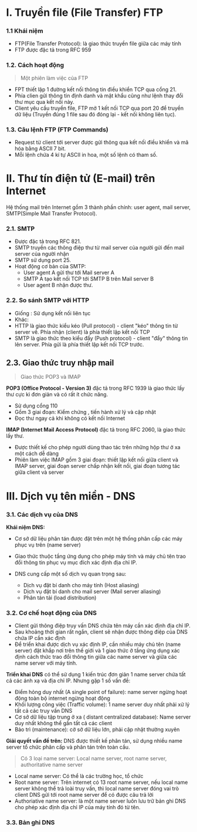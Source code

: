 # I. Truyền file (File Transfer) FTP
### 1.1 Khái niệm

- FTP(File Transfer Protocol): là giao thức truyền file giữa các máy tính
- FTP được đặc tả trong RFC 959

### 1.2. Cách hoạt động
> Một phiên làm việc của FTP

- FPT thiết lập 1 đường kết nối thông tin điều khiển TCP qua cổng 21.
- Phía clien gửi thông tin định danh và mật khẩu cũng như lệnh thay đổi thư mục qua kết nối này.
- Client yêu cầu truyền file, FTP mở 1 kết nối TCP qua port 20 để truyền dữ liệu (Truyền đúng 1 file sau đó đóng lại - kết nối không liên tục).

### 1.3. Câu lệnh FTP (FTP Commands)
- Request từ client tới server được gửi thông qua kết nối điều khiển và mã hóa bằng 
ASCII 7 bit.
- Mỗi lệnh chứa 4 kí tự ASCII in hoa, một số lệnh có tham số.

# II. Thư tín điện tử (E-mail) trên Internet

Hệ thống mail trên Internet gồm 3 thành phần chính: user agent, mail server, SMTP(Simple Mail Transfer Protocol).

### 2.1. SMTP
- Được đặc tả trong RFC 821.
- SMTP truyền các thông điệp thư từ mail server của người gửi đến mail server của người nhận
- SMTP sử dụng port 25.
- Hoạt động cơ bản của SMTP:
  - User agent A gửi thư tới Mail server A
  - SMTP A tạo kết nối TCP tới SMTP B trên Mail server B
  - User agent B nhận được thư.

### 2.2. So sánh SMTP với HTTP

- Giống : Sử dụng kết nối liên tục 
- Khác:
 - HTTP là giao thức kiểu kéo (Pull protocol) - client "kéo" thông tin từ server về. Phía nhận (client) là phía thiết lập kết nối TCP
 - SMTP là giao thức theo kiểu đẩy (Push protocol) - client "đẩy" thông tin lên server. Phía gửi là phía thiết lập kết nối TCP trước.

 ## 2.3. Giao thức truy nhập mail
 > Giao thức POP3 và IMAP

**POP3 (Office Protocol - Version 3)** đặc tả trong RFC 1939 là giao thức lấy thư cực kì đơn giản và có rất ít chức năng.
- Sử dụng cổng 110
- Gồm 3 giai đoạn: Kiểm chứng , tiến hành xử lý và cập nhật
- Đọc thư ngay cả khi không có kết nối Internet

**IMAP (Internet Mail Access Protocol)** đặc tả trong RFC 2060, là giao thức lấy thư.
- Được thiết kế cho phép người dùng thao tác trên những hộp thư ở xa một cách dễ dàng
- Phiên làm việc IMAP gồm 3 giai đoạn: thiết lập kết nối giữa client và IMAP server, giai đoạn server chấp nhận kết nối, giai đoạn tương tác giữa client và server

# III. Dịch vụ tên miền - DNS

### 3.1. Các dịch vụ của DNS

**Khái niệm DNS:**
- Cơ sở dữ liệu phân tán được đặt trên một hệ thống phân cấp các máy phục vụ trên (name server)
- Giao thức thuộc tầng ứng dụng cho phép máy tính và máy chủ tên trao đổi thông tin phục vụ mục đích xác định địa chỉ IP.

- DNS cung cấp một số dịch vụ quan trọng sau:
  - Dịch vụ đặt bí danh cho máy tính (Host aliasing)
  - Dịch vụ đặt bí danh cho mail server (Mail server aliasing)
  - Phân tán tải (load distribution)

### 3.2. Cơ chế hoạt động của DNS

- Client gửi thông điệp truy vấn DNS chứa tên máy cần xác định địa chỉ IP.
- Sau khoảng thời gian rất ngắn, client sẽ nhận được thông điệp của DNS chứa IP cần xác định
- Để triển khai được dịch vụ xác định IP, cần nhiều máy chủ tên (name server) đặt khắp nơi trên thế giới và 1 giao thức ở tầng ứng dụng xác định cách thức trao đổi thông tin giữa các name server và giữa các name server với máy tính.

**Triển khai DNS** có thể sử dụng 1 kiến trúc đơn giản 1 name server chứa tất cả các ánh xạ và địa chỉ IP. Nhưng gặp 1 số vấn đề: 
- Điểm hỏng duy nhất (A single point of failure): name server ngừng hoạt động toàn bộ internet ngừng hoạt động 
- Khối lượng công việc (Traffic volume): 1 name server duy nhất phải xử lý tất cả các truy vấn DNS
- Cơ sở dữ liệu tập trung ở xa ( distant centralized database): Name server duy nhất không thể gần tất cả các client 
- Bảo trì (maintenance): cở sở dữ liệu lớn, phải cập nhật thường xuyên

**Giải quyết vấn đề trên:** DNS được thiết kế phân tán, sử dụng nhiều name server tổ chức phân cấp và phân tán trên toàn cầu.
>Có 3 loại name server: Local name server, root name server, authoritative name server

- Local name server: Có thể là các trường học, tổ chức 
- Root name server: Trên internet có 13 root name server, nếu local name server không thể trả loài truy vấn, thì local name server đóng vai trò client DNS gửi tới root name server để có được câu trả lời
- Authoriative name server: là một name server luôn lưu trữ bản ghi DNS cho phép xác định địa chỉ IP của máy tính đó từ tên.

### 3.3. Bản ghi DNS